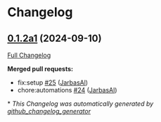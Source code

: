 # Changelog

## [0.1.2a1](https://github.com/OpenVoiceOS/skill-ovos-youtube/tree/0.1.2a1) (2024-09-10)

[Full Changelog](https://github.com/OpenVoiceOS/skill-ovos-youtube/compare/V0.1.1...0.1.2a1)

**Merged pull requests:**

- fix:setup [\#25](https://github.com/OpenVoiceOS/skill-ovos-youtube/pull/25) ([JarbasAl](https://github.com/JarbasAl))
- chore:automations [\#24](https://github.com/OpenVoiceOS/skill-ovos-youtube/pull/24) ([JarbasAl](https://github.com/JarbasAl))



\* *This Changelog was automatically generated by [github_changelog_generator](https://github.com/github-changelog-generator/github-changelog-generator)*
